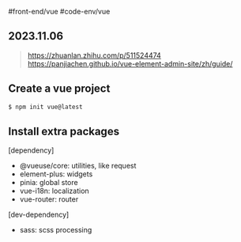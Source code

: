 #front-end/vue #code-env/vue
## 2023.11.06

> https://zhuanlan.zhihu.com/p/511524474  
> https://panjiachen.github.io/vue-element-admin-site/zh/guide/

## Create a vue project

```bash
$ npm init vue@latest
```

## Install extra packages

[dependency]

- @vueuse/core: utilities, like request  
- element-plus: widgets  
- pinia: global store  
- vue-i18n: localization  
- vue-router: router  

[dev-dependency]
- sass: scss processing